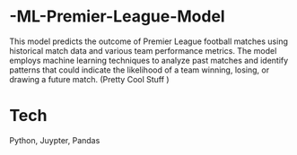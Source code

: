 # -ML-Premier-League-Model
This model predicts the outcome of Premier League football matches using historical match data and various team performance metrics. The model employs machine learning techniques to analyze past matches and identify patterns that could indicate the likelihood of a team winning, losing, or drawing a future match. (Pretty Cool Stuff )
# Tech
Python, Juypter, Pandas
